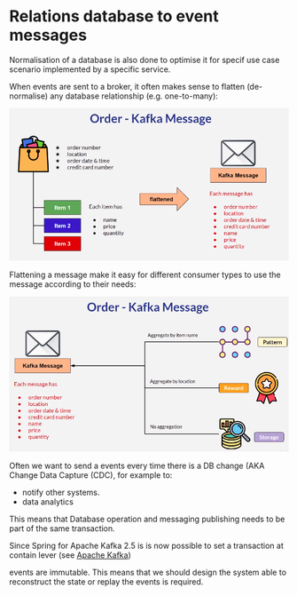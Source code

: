 # Relations database to event messages

Normalisation of  a database is also done to optimise it for specif use case scenario implemented by a specific service. 

When events are sent to a broker, it often makes sense to flatten \(de-normalise\) any database relationship \(e.g. one-to-many\):  

![](../../../.gitbook/assets/image%20%287%29.png)

Flattening a message make it easy for different consumer types to use the message according to their needs:

![](../../../.gitbook/assets/image%20%288%29.png)

Often we want to send a events every time there is a DB change \(AKA Change Data Capture \(CDC\), for example to:

* notify other systems.
* data analytics 

This means that Database operation and messaging publishing needs to be part of the same transaction. 

Since Spring for Apache Kafka 2.5 is is now possible to set a transaction at contain lever \(see [Apache Kafka](../../technologies/kafka.md)\)

events are immutable. This means that we should design the system able to reconstruct the state or replay the events is required.



